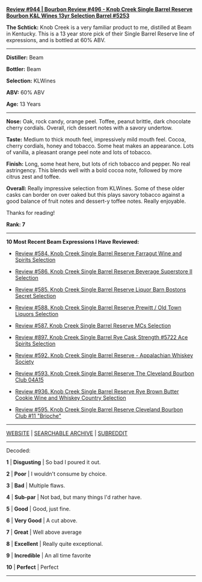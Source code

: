 
[**Review #944 | Bourbon Review #496 - Knob Creek Single Barrel Reserve Bourbon K&amp;L Wines 13yr Selection Barrel #5253**]( https://t8ke.review/review-944-knob-creek-single-barrel-reserve-13yr-kl-wines-selection-5253/)

**The Schtick:** Knob Creek is a very familiar product to me, distilled at Beam in Kentucky. This is a 13 year store pick of their Single Barrel Reserve line of expressions, and is bottled at 60% ABV. 

-----

**Distiller:** Beam

**Bottler:** Beam

**Selection:** KLWines

**ABV:**  60% ABV

**Age:** 13 Years 

-----

**Nose:**  Oak, rock candy, orange peel. Toffee, peanut brittle, dark chocolate cherry cordials. Overall, rich dessert notes with a savory undertow. 

**Taste:** Medium to thick mouth feel, impressively mild mouth feel. Cocoa, cherry cordials, honey and tobacco. Some heat makes an appearance. Lots of vanilla, a pleasant orange peel note and lots of tobacco. 

**Finish:** Long, some heat here, but lots of rich tobacco and pepper. No real astringency. This blends well with a bold cocoa note, followed by more citrus zest and toffee. 

**Overall:** Really impressive selection from KLWines. Some of these older casks can border on over oaked but this plays savory tobacco against a good balance of fruit notes and dessert-y toffee notes. Really enjoyable. 

Thanks for reading!

**Rank: 7**

----- 

**10 Most Recent Beam Expressions I Have Reviewed:** 

- [Review #584. Knob Creek Single Barrel Reserve Farragut Wine and Spirits Selection]( https://t8ke.review/review-584-knob-creek-single-barrel-reserve-3634-farragut/) 

- [Review #586. Knob Creek Single Barrel Reserve Beverage Superstore II Selection]( https://t8ke.review/review-586-knob-creek-single-barrel-reserve-beverage-superstore-ii-selection/) 

- [Review #585. Knob Creek Single Barrel Reserve Liquor Barn Bostons Secret Selection]( https://t8ke.review/review-585-knob-creek-single-barrel-reserve-liquor-barn-bostons-secret/) 

- [Review #588. Knob Creek Single Barrel Reserve Prewitt / Old Town Liquors Selection]( https://t8ke.review/review-588-knob-creek-single-barrel-reserve-4018-jeff-prewitt-old-town-liquors-15yr/) 

- [Review #587. Knob Creek Single Barrel Reserve MCs Selection]( https://t8ke.review/review-587-knob-creek-single-barrel-reserve-3892-mcs-selection/) 

- [Review #897. Knob Creek Single Barrel Rye Cask Strength #5722 Ace Spirits Selection]( https://t8ke.review/review-897-knob-creek-single-barrel-rye-5722-ace-spirits-selection/) 

- [Review #592. Knob Creek Single Barrel Reserve - Appalachian Whiskey Society]( https://t8ke.review) 

- [Review #593. Knob Creek Single Barrel Reserve The Cleveland Bourbon Club 04A15]( https://t8ke.review/review-593-knob-creek-single-barrel-reserve-04a15-cleveland-bourbon-club/) 

- [Review #936. Knob Creek Single Barrel Reserve Rye Brown Butter Cookie Wine and Whiskey Country Selection]( https://t8ke.review/review-936-knob-creek-single-barrel-reserve-rye-brown-butter-cookie-wine-and-whiskey-country-selection/) 

- [Review #595. Knob Creek Single Barrel Reserve Cleveland Bourbon Club #11 "Brioche"]( https://t8ke.review/review-595-knob-creek-single-barrel-reserve-cleveland-bourbon-club-11-brioche/) 

-----

[WEBSITE](https://t8ke.review) | [SEARCHABLE ARCHIVE](https://t8ke.review/review-archive/) | [SUBREDDIT](https://reddit.com/r/t8kereviews)

-----

Decoded:

**1** | **Disgusting** | So bad I poured it out.

**2** | **Poor** | I wouldn't consume by choice.

**3** | **Bad** | Multiple flaws.

**4** | **Sub-par** | Not bad, but many things I'd rather have.

**5** | **Good** | Good, just fine.

**6** | **Very Good** | A cut above.

**7** | **Great** | Well above average

**8** | **Excellent** | Really quite exceptional.

**9** | **Incredible** | An all time favorite

**10** | **Perfect** | Perfect

----

